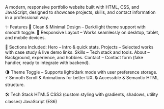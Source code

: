 A modern, responsive portfolio website built with HTML, CSS, and JavaScript, designed to showcase projects, skills, and contact information in a professional way.

✨ Features
🎨 Clean & Minimal Design – Dark/light theme support with smooth toggle.
📱 Responsive Layout – Works seamlessly on desktop, tablet, and mobile devices.

🧩 Sections Included:
Hero – Intro & quick stats.
Projects – Selected works with case study & live demo links.
Skills – Tech stack and tools.
About – Background, experience, and hobbies.
Contact – Contact form (fake handler, ready to integrate with backend).

🌗 Theme Toggle – Supports light/dark mode with user preference storage.
⚡ Smooth Scroll & Animations for better UX.
🔒 Accessible & Semantic HTML structure.

🛠️ Tech Stack
HTML5
CSS3 (custom styling with gradients, shadows, utility classes)
JavaScript (ES6)
